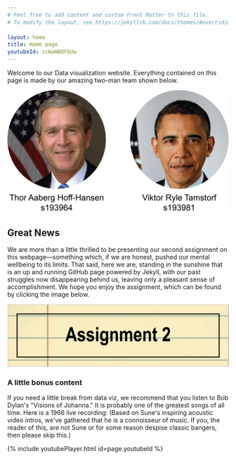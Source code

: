 ```yaml
---
# Feel free to add content and custom Front Matter to this file.
# To modify the layout, see https://jekyllrb.com/docs/themes/#overriding-theme-defaults

layout: home
title: Home page
youtubeId: zcWaHBOFkUw
---
```

Welcome to our Data visualization website. Everything contained on this page is made by our amazing two-man team shown below. 

![Place holder image](/Who.png)

## Great News
We are more than a little thrilled to be presenting our second assignment on this webpage—something which, if we are honest, pushed our mental wellbeing to its limits. That said, here we are, standing in the sunshine that is an up and running GitHub page powered by Jekyll, with our past struggles now disappearing behind us, leaving only a pleasant sense of accomplishment. We hope you enjoy the assignment, which can be found by clicking the image below.



[![Assignment 2 link](/Link_image.png)](/02806site/page1/)

### A little bonus content
If you need a little break from data viz, we recommend that you listen to Bob Dylan's "Visions of Johanna." It is probably one of the greatest songs of all time. Here is a 1966 live recording: (Based on Sune's inspiring acoustic video intros, we've gathered that he is a connoisseur of music. If you, the reader of this, are not Sune or for some reason despise classic bangers, then please skip this.)


{% include youtubePlayer.html id=page.youtubeId %}
